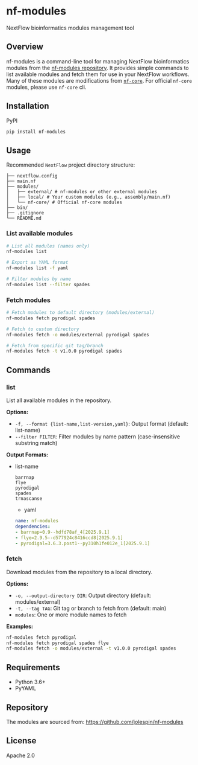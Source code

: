 # nf-modules

NextFlow bioinformatics modules management tool

## Overview

nf-modules is a command-line tool for managing NextFlow bioinformatics modules from the [nf-modules repository](https://github.com/jolespin/nf-modules). It provides simple commands to list available modules and fetch them for use in your NextFlow workflows.  Many of these modules are modifications from [`nf-core`](https://github.com/nf-core/modules/).  For official `nf-core` modules, please use `nf-core` cli. 

## Installation

PyPI
```bash
pip install nf-modules
```

## Usage
Recommended `NextFlow` project directory structure: 
```
├── nextflow.config
├── main.nf
├── modules/
│   ├── external/ # nf-modules or other external modules
│   ├── local/ # Your custom modules (e.g., assembly/main.nf)
│   └── nf-core/ # Official nf-core modules
├── bin/
├── .gitignore
└── README.md
```

### List available modules

```bash
# List all modules (names only)
nf-modules list

# Export as YAML format
nf-modules list -f yaml

# Filter modules by name
nf-modules list --filter spades
```

### Fetch modules

```bash
# Fetch modules to default directory (modules/external)
nf-modules fetch pyrodigal spades

# Fetch to custom directory
nf-modules fetch -o modules/external pyrodigal spades

# Fetch from specific git tag/branch
nf-modules fetch -t v1.0.0 pyrodigal spades
```

## Commands

### list

List all available modules in the repository.

**Options:**
- `-f, --format {list-name,list-version,yaml}`: Output format (default: list-name)
- `--filter FILTER`: Filter modules by name pattern (case-insensitive substring match)

**Output Formats:**
* list-name
    ```
    barrnap
    flye
    pyrodigal
    spades
    trnascanse
    ```

    * yaml
    ```yaml
    name: nf-modules
    dependencies:
    - barrnap=0.9--hdfd78af_4[2025.9.1]
    - flye=2.9.5--d577924c8416ccd8[2025.9.1]
    - pyrodigal=3.6.3.post1--py310h1fe012e_1[2025.9.1]
    ```

### fetch

Download modules from the repository to a local directory.

**Options:**
- `-o, --output-directory DIR`: Output directory (default: modules/external)
- `-t, --tag TAG`: Git tag or branch to fetch from (default: main)
- `modules`: One or more module names to fetch

**Examples:**
```bash
nf-modules fetch pyrodigal
nf-modules fetch pyrodigal spades flye
nf-modules fetch -o modules/external -t v1.0.0 pyrodigal spades
```

## Requirements

- Python 3.6+
- PyYAML

## Repository

The modules are sourced from: https://github.com/jolespin/nf-modules

## License

Apache 2.0